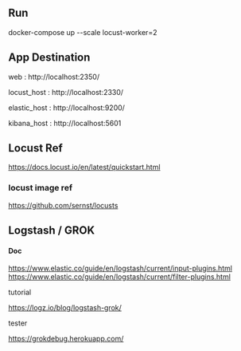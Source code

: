 ## Run 

docker-compose up --scale locust-worker=2


## App Destination

web : http://localhost:2350/

locust_host : http://localhost:2330/

elastic_host : http://localhost:9200/

kibana_host : http://localhost:5601



## Locust Ref

https://docs.locust.io/en/latest/quickstart.html

### locust image ref
https://github.com/sernst/locusts

## Logstash / GROK

#### Doc
https://www.elastic.co/guide/en/logstash/current/input-plugins.html
https://www.elastic.co/guide/en/logstash/current/filter-plugins.html

tutorial

https://logz.io/blog/logstash-grok/

tester

https://grokdebug.herokuapp.com/
